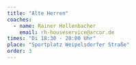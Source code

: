 ```yaml
---
title: "Alte Herren"
coaches:
  - name: Rainer Hollenbacher
    email: rh-houseservice@arcor.de
times: "Di 18:30 - 20:00 Uhr"
place: "Sportplatz Weipelsdorfer Straße"
order: 3
---
```

